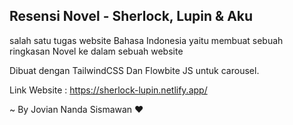﻿## **Resensi Novel - Sherlock, Lupin & Aku**

salah satu tugas website Bahasa Indonesia yaitu membuat sebuah ringkasan Novel ke dalam sebuah website 

Dibuat dengan TailwindCSS Dan Flowbite JS untuk carousel.

Link Website : https://sherlock-lupin.netlify.app/ 



~ By Jovian Nanda Sismawan ❤️
